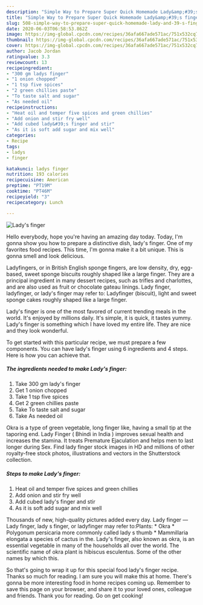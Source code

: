 ```yaml
---
description: "Simple Way to Prepare Super Quick Homemade Lady&amp;#39;s finger"
title: "Simple Way to Prepare Super Quick Homemade Lady&amp;#39;s finger"
slug: 508-simple-way-to-prepare-super-quick-homemade-lady-and-39-s-finger
date: 2020-06-03T06:58:53.862Z
image: https://img-global.cpcdn.com/recipes/36afa667ade571ac/751x532cq70/ladys-finger-recipe-main-photo.jpg
thumbnail: https://img-global.cpcdn.com/recipes/36afa667ade571ac/751x532cq70/ladys-finger-recipe-main-photo.jpg
cover: https://img-global.cpcdn.com/recipes/36afa667ade571ac/751x532cq70/ladys-finger-recipe-main-photo.jpg
author: Jacob Jordan
ratingvalue: 3.3
reviewcount: 13
recipeingredient:
- "300 gm ladys finger"
- "1 onion chopped"
- "1 tsp five spices"
- "2 green chillies paste"
- "To taste salt and sugar"
- "As needed oil"
recipeinstructions:
- "Heat oil and temper five spices and green chillies"
- "Add onion and stir fry well"
- "Add cubed lady&#39;s finger and stir"
- "As it is soft add sugar and mix well"
categories:
- Recipe
tags:
- ladys
- finger

katakunci: ladys finger 
nutrition: 193 calories
recipecuisine: American
preptime: "PT19M"
cooktime: "PT46M"
recipeyield: "3"
recipecategory: Lunch

---
```



![Lady&#39;s finger](https://img-global.cpcdn.com/recipes/36afa667ade571ac/751x532cq70/ladys-finger-recipe-main-photo.jpg)

Hello everybody, hope you're having an amazing day today. Today, I'm gonna show you how to prepare a distinctive dish, lady&#39;s finger. One of my favorites food recipes. This time, I'm gonna make it a bit unique. This is gonna smell and look delicious.

Ladyfingers, or in British English sponge fingers, are low density, dry, egg-based, sweet sponge biscuits roughly shaped like a large finger. They are a principal ingredient in many dessert recipes, such as trifles and charlottes, and are also used as fruit or chocolate gateau linings. Lady finger, ladyfinger, or lady&#39;s finger may refer to: Ladyfinger (biscuit), light and sweet sponge cakes roughly shaped like a large finger.

Lady&#39;s finger is one of the most favored of current trending meals in the world. It's enjoyed by millions daily. It's simple, it is quick, it tastes yummy. Lady&#39;s finger is something which I have loved my entire life. They are nice and they look wonderful.


To get started with this particular recipe, we must prepare a few components. You can have lady&#39;s finger using 6 ingredients and 4 steps. Here is how you can achieve that.

<!--inarticleads1-->

##### The ingredients needed to make Lady&#39;s finger:

1. Take 300 gm lady&#39;s finger
1. Get 1 onion chopped
1. Take 1 tsp five spices
1. Get 2 green chillies paste
1. Take To taste salt and sugar
1. Take As needed oil


Okra is a type of green vegetable, long finger like, having a small tip at the taporing end. Lady Finger ( Bhindi in India ) improves sexual health and increases the stamina. It treats Premature Ejaculation and helps men to last longer during Sex. Find lady finger stock images in HD and millions of other royalty-free stock photos, illustrations and vectors in the Shutterstock collection. 

<!--inarticleads2-->

##### Steps to make Lady&#39;s finger:

1. Heat oil and temper five spices and green chillies
1. Add onion and stir fry well
1. Add cubed lady&#39;s finger and stir
1. As it is soft add sugar and mix well


Thousands of new, high-quality pictures added every day. Lady finger — Lady finger, lady s finger, or ladyfinger may refer to:Plants: * Okra * Polygonum persicaria more commonly called lady s thumb * Mammillaria elongata a species of cactus in the. Lady&#39;s finger, also known as okra, is an essential vegetable in many of the households all over the world. The scientific name of okra plant is hibiscus esculentus. Some of the other names by which this. 

So that's going to wrap it up for this special food lady&#39;s finger recipe. Thanks so much for reading. I am sure you will make this at home. There's gonna be more interesting food in home recipes coming up. Remember to save this page on your browser, and share it to your loved ones, colleague and friends. Thank you for reading. Go on get cooking!

